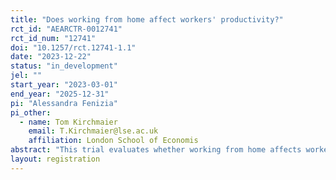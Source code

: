 ```yaml
---
title: "Does working from home affect workers' productivity?"
rct_id: "AEARCTR-0012741"
rct_id_num: "12741"
doi: "10.1257/rct.12741-1.1"
date: "2023-12-22"
status: "in_development"
jel: ""
start_year: "2023-03-01"
end_year: "2025-12-31"
pi: "Alessandra Fenizia"
pi_other:
  - name: Tom Kirchmaier
    email: T.Kirchmaier@lse.ac.uk
    affiliation: London School of Economis
abstract: "This trial evaluates whether working from home affects workers' productivity. "
layout: registration
---
```


